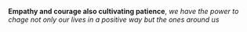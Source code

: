 **Empathy and courage also cultivating patience**,
_we have the power to chage not only our lives in a positive way but the ones around us_


